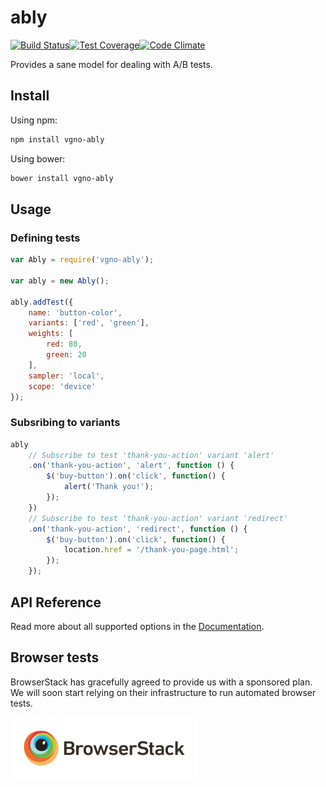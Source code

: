 # ably

[![Build Status](http://img.shields.io/travis/vgno/ably/master.svg?style=flat-square)](https://travis-ci.org/vgno/ably)[![Test Coverage](http://img.shields.io/codeclimate/coverage/github/vgno/ably.svg?style=flat-square)](https://codeclimate.com/github/vgno/ably)[![Code Climate](http://img.shields.io/codeclimate/github/vgno/ably.svg?style=flat-square)](https://codeclimate.com/github/vgno/ably)

Provides a sane model for dealing with A/B tests.

## Install

Using npm:

```bash
npm install vgno-ably
```

Using bower:

```bash
bower install vgno-ably
```

## Usage

### Defining tests

```js
var Ably = require('vgno-ably');

var ably = new Ably();

ably.addTest({
    name: 'button-color',
    variants: ['red', 'green'],
    weights: [
        red: 80,
        green: 20
    ],
    sampler: 'local',
    scope: 'device'
});
```

### Subsribing to variants

```js
ably
    // Subscribe to test 'thank-you-action' variant 'alert'
    .on('thank-you-action', 'alert', function () {
        $('buy-button').on('click', function() {
            alert('Thank you!');
        });
    })
    // Subscribe to test 'thank-you-action' variant 'redirect'
    .on('thank-you-action', 'redirect', function () {
        $('buy-button').on('click', function() {
            location.href = '/thank-you-page.html';
        });
    });
```

## API Reference

Read more about all supported options in the [Documentation](docs/index.md).

## Browser tests

BrowserStack has gracefully agreed to provide us with a sponsored plan. We will soon start relying on their infrastructure to run automated browser tests.

![BrowserStack logo](docs/browserstack-logo.png)